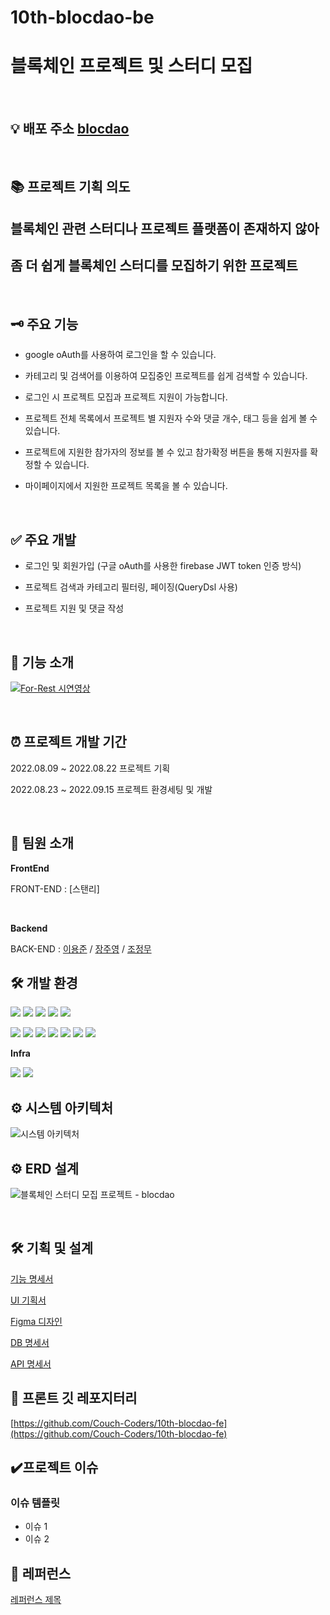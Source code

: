 # 10th-blocdao-be

# 블록체인 프로젝트 및 스터디 모집

<br>

## 💡 배포 주소 [blocdao](https://blocdao.herokuapp.com/)

<br>

## 📚 프로젝트 기획 의도
## 블록체인 관련 스터디나 프로젝트 플랫폼이 존재하지 않아
## 좀 더 쉽게 블록체인 스터디를 모집하기 위한 프로젝트 

<br>

## 🗝️ 주요 기능

- google oAuth를 사용하여 로그인을 할 수 있습니다.

- 카테고리 및 검색어를 이용하여 모집중인 프로젝트를 쉽게 검색할 수 있습니다.

- 로그인 시 프로젝트 모집과 프로젝트 지원이 가능합니다.

- 프로젝트 전체 목록에서 프로젝트 별 지원자 수와 댓글 개수, 태그 등을 쉽게 볼 수 있습니다.

- 프로젝트에 지원한 참가자의 정보를 볼 수 있고 참가확정 버튼을 통해 지원자를 확정할 수 있습니다.

- 마이페이지에서 지원한 프로젝트 목록을 볼 수 있습니다.

<br>


## ✅ 주요 개발

- 로그인 및 회원가입 (구글 oAuth를 사용한 firebase JWT token 인증 방식)
 
- 프로젝트 검색과 카테고리 필터링, 페이징(QueryDsl 사용)

- 프로젝트 지원 및 댓글 작성

<br>

## 🔹 기능 소개 

[![For-Rest 시연영상](http://img.youtube.com/vi/n006XpYXaAM/0.jpg)](http://youtu.be/n006XpYXaAM)

<br>


## ⏰ 프로젝트 개발 기간

2022.08.09 ~ 2022.08.22 프로젝트 기획

2022.08.23 ~ 2022.09.15 프로젝트 환경세팅 및 개발

<br>

## 👬 팀원 소개

**FrontEnd**

FRONT-END : [스탠리]

<br>

**Backend**

BACK-END : [이용준](https://github.com/yongjunleeme) /
[장주영](https://github.com/cloudwi) /
[조정무](https://github.com/whwjdan)


## 🛠️ 개발 환경

<p>
    <img src="https://img.shields.io/badge/javascript-F7DF1E?style=flat-square&logo=javascript&logoColor=white"/>
    <img src="https://img.shields.io/badge/react-61DAFB?style=flat-square&logo=react&logoColor=white"/>
    <img src="https://img.shields.io/badge/React Router-CA4245?style=flat-square&logo=React Router&logoColor=white"/>
    <img src="https://img.shields.io/badge/Firebase-FFCA28?style=flat-square&logo=Firebase&logoColor=white"/>
    <img src="https://img.shields.io/badge/redux-%23593d88.svg?style=for-the-badge&logo=redux&logoColor=white"/>
</p>

<p>
 <img src="https://img.shields.io/badge/Spring-6DB33F?style=flat-square&logo=Spring&logoColor=white"/>
  <img src="https://img.shields.io/badge/Spring Boot -6DB33F?style=flat-square&logo=Spring Boot&logoColor=white"/>
  <img src="https://img.shields.io/badge/SpringSecurity-6DB33F?style=flat-square&logo=SpringSecurity&logoColor=white"/>
  <img src="https://img.shields.io/badge/Data JPA-6DB33F?style=flat-square&logo=&logoColor=white"/>
  <img src="https://img.shields.io/badge/Query DSL-0769AD?style=flat-square&logo=&logoColor=white"/>
  <img src="https://img.shields.io/badge/PostgreSQL -4479A1?style=flat-square&logo=PostgreSQL&logoColor=white"/>
  <img src="https://img.shields.io/badge/FirebaseOauth-4285F4?style=flat-square&logo=Firebase&logoColor=white"/>
</p>
 

**Infra**
<p>
 <img src="https://img.shields.io/badge/Heroku -4479A1?style=flat-square&logo=Heroku&logoColor=white"/>
<img src="https://img.shields.io/badge/Github Actions-4285F4?style=flat-square&logo=Github Actions&logoColor=white"/>
</p>
 

## ⚙️ 시스템 아키텍처

![시스템 아키텍처](https://user-images.githubusercontent.com/42866800/176840686-f0665ef6-b7e9-4dac-969d-108e065b7c12.png)

## ⚙ ERD 설계

![블록체인 스터디 모집 프로젝트 - blocdao](https://user-images.githubusercontent.com/35955189/190098914-ea7ba12f-d039-4d8d-8197-f5e7e1f4a1c5.png)

<br>

## 🛠 기획 및 설계

[기능 명세서](https://curly-crayon-1da.notion.site/API-f7fbe4719bc24392997726f3bca7795a)

[UI 기획서]()

[Figma 디자인](https://www.figma.com/file/MvD49HcDMRc3kuGUIwezXx/project-Blockdao?node-id=0%3A1)

[DB 명세서](https://www.notion.so/DB-f28818ae6405498ba3cbae4da566a880)

[API 명세서](https://www.notion.so/API-f7fbe4719bc24392997726f3bca7795a)

## 📂 프론트 깃 레포지터리

[https://github.com/Couch-Coders/10th-blocdao-fe](https://github.com/Couch-Coders/10th-blocdao-fe)

## ✔️프로젝트 이슈

### 이슈 템플릿

- 이슈 1
- 이슈 2


## 🔖 레퍼런스

[레퍼런스 제목](https://velog.io/@conatuseus/JPA-%EC%9E%84%EB%B2%A0%EB%94%94%EB%93%9C-%ED%83%80%EC%9E%85embedded-type-8ak3ygq8wo)
